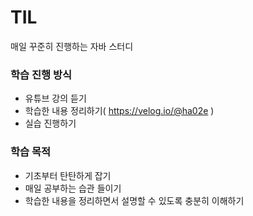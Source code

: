 # TIL
매일 꾸준히 진행하는 자바 스터디

### 학습 진행 방식
- 유튜브 강의 듣기
- 학습한 내용 정리하기( https://velog.io/@ha02e )
- 실습 진행하기

### 학습 목적
- 기초부터 탄탄하게 잡기
- 매일 공부하는 습관 들이기
- 학습한 내용을 정리하면서 설명할 수 있도록 충분히 이해하기
